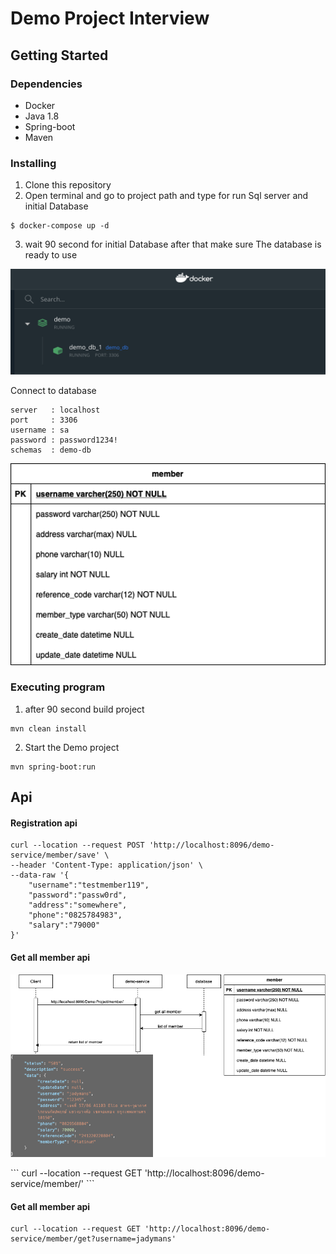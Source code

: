# Demo Project Interview

## Getting Started

### Dependencies

* Docker
* Java 1.8
* Spring-boot
* Maven

### Installing

1. Clone this repository
2. Open terminal and go to project path and type for run Sql server and initial Database
```
$ docker-compose up -d 
```
3. wait 90 second for initial Database after that make sure The database is ready to use
<p align="left">
  <img src="image/docker-dashboard.png" width="600"/>
</p>

 Connect to database
```
server   : localhost
port     : 3306
username : sa
password : password1234!
schemas  : demo-db
```
<p align="left">
  <img src="image/member_tbl.png" width="600"/>
</p>

### Executing program

1. after 90 second build project
```
mvn clean install
```

2. Start the Demo project
```
mvn spring-boot:run
```

## Api

#### Registration api

```
curl --location --request POST 'http://localhost:8096/demo-service/member/save' \
--header 'Content-Type: application/json' \
--data-raw '{
    "username":"testmember119",
    "password":"passw0rd",
    "address":"somewhere",
    "phone":"0825784983",
    "salary":"79000"
}'
```

#### Get all member api
<p align="left">
  <img src="image/get_all_member_flow.png" width="600"/>
</p>
```
curl --location --request GET 'http://localhost:8096/demo-service/member/'
```

#### Get all member api
```
curl --location --request GET 'http://localhost:8096/demo-service/member/get?username=jadymans'
```

